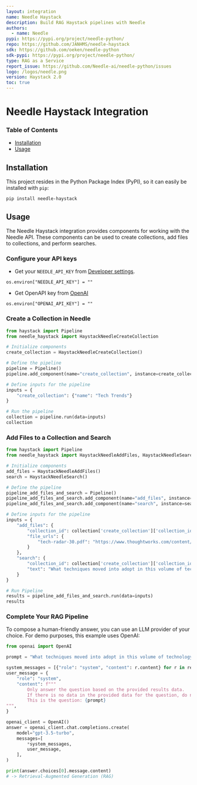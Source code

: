 ```yaml
---
layout: integration
name: Needle Haystack
description: Build RAG Haystack pipelines with Needle
authors:
  - name: Needle
pypi: https://pypi.org/project/needle-python/
repo: https://github.com/JANHMS/needle-haystack
sdk: https://github.com/oeken/needle-python
sdk-pypi: https://pypi.org/project/needle-python/
type: RAG as a Service
report_issue: https://github.com/Needle-ai/needle-python/issues
logo: /logos/needle.png
version: Haystack 2.0
toc: true
---
```


# Needle Haystack Integration

### **Table of Contents**

- [Installation](#installation)
- [Usage](#usage)

## Installation

This project resides in the Python Package Index (PyPI), so it can easily be installed with `pip`:

```console
pip install needle-haystack
```

## Usage

The Needle Haystack integration provides components for working with the Needle API. These components can be used to create collections, add files to collections, and perform searches.

### Configure your API keys

- Get your `NEEDLE_API_KEY` from [Developer settings](https://needle-ai.com/dashboard/settings/developer).

```
os.environ["NEEDLE_API_KEY"] = ""
```

- Get OpenAPI key from [OpenAI](https://platform.openai.com/)

```
os.environ["OPENAI_API_KEY"] = ""
```

### Create a Collection in Needle

```python
from haystack import Pipeline
from needle_haystack import HaystackNeedleCreateCollection

# Initialize components
create_collection = HaystackNeedleCreateCollection()

# Define the pipeline
pipeline = Pipeline()
pipeline.add_component(name="create_collection", instance=create_collection)

# Define inputs for the pipeline
inputs = {
    "create_collection": {"name": "Tech Trends"}
}

# Run the pipeline
collection = pipeline.run(data=inputs)
collection
```

### Add Files to a Collection and Search

```python
from haystack import Pipeline
from needle_haystack import HaystackNeedleAddFiles, HaystackNeedleSearch

# Initialize components
add_files = HaystackNeedleAddFiles()
search = HaystackNeedleSearch()

# Define the pipeline
pipeline_add_files_and_search = Pipeline()
pipeline_add_files_and_search.add_component(name="add_files", instance=add_files)
pipeline_add_files_and_search.add_component(name="search", instance=search)

# Define inputs for the pipeline
inputs = {
    "add_files": {
        "collection_id": collection['create_collection']['collection_id'],
        "file_urls": {
            "tech-radar-30.pdf": "https://www.thoughtworks.com/content/dam/thoughtworks/documents/radar/2024/04/tr_technology_radar_vol_30_en.pdf"
        }
    },
    "search": {
        "collection_id": collection['create_collection']['collection_id'],
        "text": "What techniques moved into adopt in this volume of technology radar?"
    }
}

# Run Pipeline
results = pipeline_add_files_and_search.run(data=inputs)
results
```

### Complete Your RAG Pipeline

To compose a human-friendly answer, you can use an LLM provider of your choice. For demo purposes, this example uses OpenAI:

```python
from openai import OpenAI

prompt = "What techniques moved into adopt in this volume of technology radar?"

system_messages = [{"role": "system", "content": r.content} for r in results["search"]["results"]]
user_message = {
    "role": "system",
    "content": f"""
        Only answer the question based on the provided results data.
        If there is no data in the provided data for the question, do not try to generate an answer.
        This is the question: {prompt}
""",
}

openai_client = OpenAI()
answer = openai_client.chat.completions.create(
    model="gpt-3.5-turbo",
    messages=[
        *system_messages,
        user_message,
    ],
)

print(answer.choices[0].message.content)
# -> Retrieval-Augmented Generation (RAG)
```
